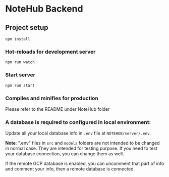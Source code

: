 # NoteHub Backend

## Project setup

```
npm install
```

### Hot-reloads for development server

```
npm run watch
```

### Start server

```
npm run start
```

### Compiles and minifies for production

Please refer to the README under NoteHub folder

### A database is required to configured in local environment:

Update all your local database info in `.env` file at `NOTEHUB/server/.env`.

**Note**: ".env" files in `src` and `models` folders are not intended to be changed in normal case.
They are intended for testing purpose. If you need to test your database connection, you can change them as well.

If the remote GCP database is enabled, you can uncomment that part of info and comment your info, then a remote database is connected.
